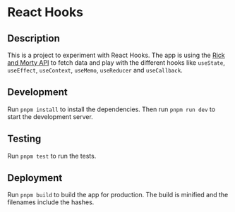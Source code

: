 # React Hooks

## Description

This is a project to experiment with React Hooks. The app is using the [Rick and Morty API](https://rickandmortyapi.com/) to fetch data and play with the different hooks like `useState`, `useEffect`, `useContext`, `useMemo`, `useReducer` and `useCallback`.

## Development

Run `pnpm install` to install the dependencies. Then run `pnpm run dev` to start the development server.

## Testing

Run `pnpm test` to run the tests.

## Deployment

Run `pnpm build` to build the app for production. The build is minified and the filenames include the hashes.
